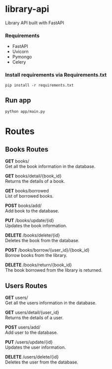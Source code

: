 # library-api
Library API built with FastAPI
### Requirements
* FastAPI
* Uvicorn
* Pymongo
* Celery
### Install requirements via Requirements.txt
``
pip install -r requirements.txt
``
## Run app
`python app/main.py`

# Routes

## Books Routes
**GET** books/<br>
Get all the book information in the database.

**GET** books/detail/{book_id} <br>
Returns the details of a book.

**GET** books/borrowed<br>
List of borrowed books.

**POST** books/add/ <br>
Add book to the database.

**PUT** /books/update/{id} <br>
Updates the book information.

**DELETE** /books/delete/{id} <br>
Deletes the book from the database.

**POST** /books/borrow/{user_id}/{book_id} <br>
Borrow books from the library.

**DELETE** /books/return/{book_id} <br>
The book borrowed from the library is returned.

## Users Routes
**GET** users/<br>
Get all the users information in the database.

**GET** users/detail/{user_id} <br>
Returns the details of a user.

**POST** users/add/ <br>
Add user to the database.

**PUT** /users/update/{id} <br>
Updates the user information.

**DELETE** /users/delete/{id} <br>
Deletes the user from the database.
